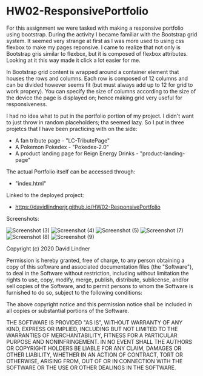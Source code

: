 # HW02-ResponsivePortfolio

  For this assignment we were tasked with making a responsive portfolio using bootstrap. During the activity I became familiar with the Bootstrap grid system. It seemed very strange at first as I was more used to using css flexbox to make my pages reponsive. I came to realize that not only is Bootstrap gris similar to flexbox, but it is composed of flexbox attributes. Looking at it this way made it click a lot easier for me. 
  
  In Bootstrap grid content is wrapped around a container element that houses the rows and columns. Each row is composed of 12 columns and can be divided however seems fit (but must always add up to 12 for grid to work propery). You can specify the size of columns according to the size of the device the page is displayed on; hence making grid very useful for responsiveness.
  
  I had no idea what to put in the portfolio portion of my project. I didn't want to just throw in random placeholders; tha seemed lazy. So I put in three projetcs that I have been practicing with on the side:
  
  * A fan tribute page - "LC-TributePage"
  * A Pokemon Pokedex - "Pokedex-2.0"
  * A product landing page for Reign Energy Drinks - "product-landing-page"
  
  The actual Portfolio itself can be accessed through:
  
  * "index.html"
  
  Linked to the deployed project:
  
  *  https://davidlindnerjr.github.io/HW02-ResponsivePortfolio
  
  Screenshots:
  
  ![Screenshot (3)](https://user-images.githubusercontent.com/65383133/87201366-432a4680-c2b3-11ea-86a5-f3e05b518472.png)
  ![Screenshot (4)](https://user-images.githubusercontent.com/65383133/87201369-46253700-c2b3-11ea-9b6d-1d105a9f8988.png)
  ![Screenshot (5)](https://user-images.githubusercontent.com/65383133/87201374-47566400-c2b3-11ea-9ae5-b134f2f18782.png)
  ![Screenshot (7)](https://user-images.githubusercontent.com/65383133/87201812-322e0500-c2b4-11ea-8201-e9f96f46c5d6.png)
  ![Screenshot (8)](https://user-images.githubusercontent.com/65383133/87201814-32c69b80-c2b4-11ea-81fa-212b63bd4f09.png)
  ![Screenshot (9)](https://user-images.githubusercontent.com/65383133/87201816-32c69b80-c2b4-11ea-989f-72eed35d0625.png)


Copyright (c) 2020 David Lindner

Permission is hereby granted, free of charge, to any person obtaining a copy
of this software and associated documentation files (the "Software"), to deal
in the Software without restriction, including without limitation the rights
to use, copy, modify, merge, publish, distribute, sublicense, and/or sell
copies of the Software, and to permit persons to whom the Software is
furnished to do so, subject to the following conditions:

The above copyright notice and this permission notice shall be included in all
copies or substantial portions of the Software.

THE SOFTWARE IS PROVIDED "AS IS", WITHOUT WARRANTY OF ANY KIND, EXPRESS OR
IMPLIED, INCLUDING BUT NOT LIMITED TO THE WARRANTIES OF MERCHANTABILITY,
FITNESS FOR A PARTICULAR PURPOSE AND NONINFRINGEMENT. IN NO EVENT SHALL THE
AUTHORS OR COPYRIGHT HOLDERS BE LIABLE FOR ANY CLAIM, DAMAGES OR OTHER
LIABILITY, WHETHER IN AN ACTION OF CONTRACT, TORT OR OTHERWISE, ARISING FROM,
OUT OF OR IN CONNECTION WITH THE SOFTWARE OR THE USE OR OTHER DEALINGS IN THE
SOFTWARE.
